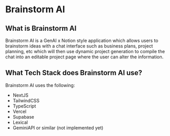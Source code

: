 # Brainstorm AI
## What is Brainstorm AI
Brainstorm AI is a GenAI x Notion style application which allows users to brainstorm ideas with a chat interface such as business plans, project planning, etc which will then use dynamic project generation to compile the chat into an editable project page where the user can alter the information.

## What Tech Stack does Brainstorm AI use?
Brainstorm AI uses the following:
- NextJS
- TailwindCSS
- TypeScript
- Vercel
- Supabase
- Lexical
- GeminiAPI or similar (not implemented yet)